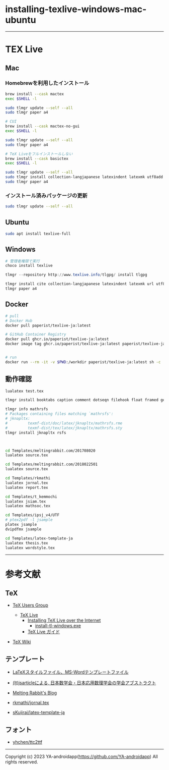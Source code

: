 # installing-texlive-windows-mac-ubuntu

---

# TEX Live

## Mac

### Homebrewを利用したインストール

```zsh
brew install --cask mactex
exec $SHELL -l

sudo tlmgr update --self --all
sudo tlmgr paper a4

# CUI
brew install --cask mactex-no-gui
exec $SHELL -l

sudo tlmgr update --self --all
sudo tlmgr paper a4

# TeX Liveをフルインストールしない
brew install --cask basictex
exec $SHELL -l

sudo tlmgr update --self --all
sudo tlmgr install collection-langjapanese latexindent latexmk utf8add
sudo tlmgr paper a4
```

### インストール済みパッケージの更新

```zsh
sudo tlmgr update --self --all
```

## Ubuntu

```bash
sudo apt install texlive-full
```

## Windows

```powershell
# 管理者権限で実行
choco install texlive

tlmgr --repository http://www.texlive.info/tlgpg/ install tlgpg

tlmgr install cite collection-langjapanese latexindent latexmk url utf8add
tlmgr paper a4
```

## Docker

```bash
# pull
# Docker Hub
docker pull paperist/texlive-ja:latest

# GitHub Container Registry
docker pull ghcr.io/paperist/texlive-ja:latest
docker image tag ghcr.io/paperist/texlive-ja:latest paperist/texlive-ja:latest


# run
docker run --rm -it -v $PWD:/workdir paperist/texlive-ja:latest sh -c 'latexmk -C main.tex && latexmk main.tex && latexmk -c main.tex'
```

## 動作確認

```bash
lualatex test.tex
```

```bash
tlmgr install booktabs caption comment dotseqn filehook float framed geometry here lastpage lipsum mathrsfs multirow newtx ntheorem realscripts setspace siunitx subfigure textpos times titlesec txfonts type1cm xstring

tlmgr info mathrsfs
# Packages containing files matching `mathrsfs':
# jknapltx:
#         texmf-dist/doc/latex/jknapltx/mathrsfs.rme
#         texmf-dist/tex/latex/jknapltx/mathrsfs.sty
tlmgr install jknapltx rsfs



cd Templates/meltingrabbit.com/201708020
lualatex source.tex

cd Templates/meltingrabbit.com/2018022501
lualatex source.tex

cd Templates/rkmathi
lualatex jornal.tex
lualatex report.tex

cd Templates/t_kemmochi
lualatex jsiam.tex
lualatex mathsoc.tex

cd Templates/ipsj_v4/UTF
# ptex2pdf -l jsample
platex jsample
dvipdfmx jsample

cd Templates/latex-template-ja
lualatex thesis.tex
lualatex wordstyle.tex
```

---

# 参考文献

## TeX

- [TeX Users Group](https://www.tug.org/texlive/doc/texlive-ja/texlive-ja.pdf)
  - [TeX Live](https://www.tug.org/texlive/doc/texlive-ja/texlive-ja.pdf)
    - [Installing TeX Live over the Internet](https://www.tug.org/texlive/acquire-netinstall.html)
      - [install-tl-windows.exe](https://mirror.ctan.org/systems/texlive/tlnet/install-tl-windows.exe)
    - [TeX Live ガイド](https://www.tug.org/texlive/doc/texlive-ja/texlive-ja.pdf)

- [TeX Wiki](https://texwiki.texjp.org/)

## テンプレート

- [LaTeXスタイルファイル、MS-Wordテンプレートファイル](https://www.ipsj.or.jp/journal/submit/style.html)

- [(lt)jsarticleによる, 日本数学会・日本応用数理学会の学会アブストラクト](https://qiita.com/t_kemmochi/items/cad392a0a3e7bcf3018d)
- [Melting Rabbit's Blog ](https://meltingrabbit.com/)
- [rkmathi/jornal.tex](https://gist.github.com/rkmathi/6941a5180b7554ab915d)
- [sKujirai/latex-template-ja](https://github.com/sKujirai/latex-template-ja)

## フォント

- [yhchen/ttc2ttf](https://github.com/yhchen/ttc2ttf)

---

Copyright (c) 2023 YA-androidapp(https://github.com/YA-androidapp) All rights reserved.
